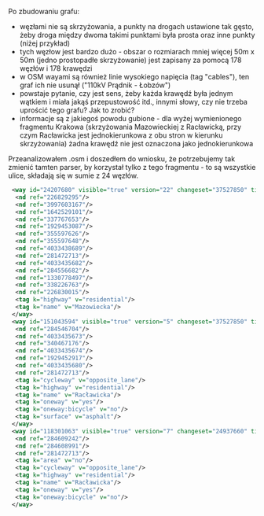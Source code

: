 Po zbudowaniu grafu:
- węzłami nie są skrzyżowania, a punkty na drogach ustawione tak gęsto, 
  żeby droga między dwoma takimi punktami była prosta oraz inne punkty (niżej przykład)
- tych węzłow jest bardzo dużo - obszar o rozmiarach mniej więcej 50m x 50m 
  (jedno prostopadłe skrzyżowanie) jest zapisany za pomocą 178 węzłów i 178 krawędzi
- w OSM wayami są również linie wysokiego napięcia (tag "cables"), ten graf ich nie usunął ("110kV Prądnik - Łobzów")
- powstaje pytanie, czy jest sens, żeby każda krawędź była jednym wątkiem i miała jakąś przepustowość itd.,
  innymi słowy, czy nie trzeba uprościć tego grafu? Jak to zrobić?
- informacje są z jakiegoś powodu gubione - dla wyżej wymienionego fragmentu Krakowa (skrzyżowania Mazowieckiej
  z Racławicką, przy czym Racławicka jest jednokierunkowa z obu stron w kierunku skrzyżowania) żadna krawędź nie jest oznaczona jako jednokierunkowa

Przeanalizowałem .osm i doszedłem do wniosku, że potrzebujemy tak zmienić tamten parser, by korzystał tylko z tego fragmentu - to są wszystkie ulice, składają się w sumie z 24 węzłów.
``` xml
 <way id="24207680" visible="true" version="22" changeset="37527850" timestamp="2016-02-29T18:54:33Z" user="Sto-Sto" uid="690673">
  <nd ref="226829295"/>
  <nd ref="3997603167"/>
  <nd ref="1642529101"/>
  <nd ref="337767653"/>
  <nd ref="1929453087"/>
  <nd ref="355597626"/>
  <nd ref="355597648"/>
  <nd ref="4033438689"/>
  <nd ref="281472713"/>
  <nd ref="4033435682"/>
  <nd ref="284556682"/>
  <nd ref="1330778497"/>
  <nd ref="338226763"/>
  <nd ref="226830015"/>
  <tag k="highway" v="residential"/>
  <tag k="name" v="Mazowiecka"/>
 </way>
 <way id="151043594" visible="true" version="5" changeset="37527850" timestamp="2016-02-29T18:54:35Z" user="Sto-Sto" uid="690673">
  <nd ref="284546704"/>
  <nd ref="4033435673"/>
  <nd ref="340467176"/>
  <nd ref="4033435674"/>
  <nd ref="1929452917"/>
  <nd ref="4033435680"/>
  <nd ref="281472713"/>
  <tag k="cycleway" v="opposite_lane"/>
  <tag k="highway" v="residential"/>
  <tag k="name" v="Racławicka"/>
  <tag k="oneway" v="yes"/>
  <tag k="oneway:bicycle" v="no"/>
  <tag k="surface" v="asphalt"/>
 </way>
 <way id="118301063" visible="true" version="7" changeset="24937660" timestamp="2014-08-22T17:40:56Z" user="Mateusz Konieczny" uid="1722488">
  <nd ref="284609242"/>
  <nd ref="284608991"/>
  <nd ref="281472713"/>
  <tag k="area" v="no"/>
  <tag k="cycleway" v="opposite_lane"/>
  <tag k="highway" v="residential"/>
  <tag k="name" v="Racławicka"/>
  <tag k="oneway" v="yes"/>
  <tag k="oneway:bicycle" v="no"/>
 </way>
 ```
